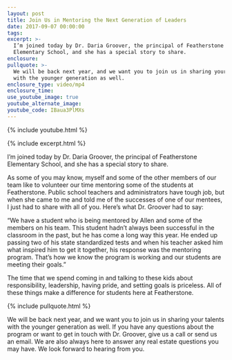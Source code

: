 ```yaml
---
layout: post
title: Join Us in Mentoring the Next Generation of Leaders
date: 2017-09-07 00:00:00
tags:
excerpt: >-
  I’m joined today by Dr. Daria Groover, the principal of Featherstone
  Elementary School, and she has a special story to share.
enclosure:
pullquote: >-
  We will be back next year, and we want you to join us in sharing your talents
  with the younger generation as well.
enclosure_type: video/mp4
enclosure_time:
use_youtube_image: true
youtube_alternate_image:
youtube_code: IBaua3PlMXs
---
```

{% include youtube.html %}

{% include excerpt.html %}

I’m joined today by Dr. Daria Groover, the principal of Featherstone Elementary School, and she has a special story to share.

As some of you may know, myself and some of the other members of our team like to volunteer our time mentoring some of the students at Featherstone. Public school teachers and administrators have tough job, but when she came to me and told me of the successes of one of our mentees, I just had to share with all of you. Here’s what Dr. Groover had to say:

“We have a student who is being mentored by Allen and some of the members on his team. This student hadn’t always been successful in the classroom in the past, but he has come a long way this year. He ended up passing two of his state standardized tests and when his teacher asked him what inspired him to get it together, his response was the mentoring program. That’s how we know the program is working and our students are meeting their goals.”

The time that we spend coming in and talking to these kids about responsibility, leadership, having pride, and setting goals is priceless. All of these things make a difference for students here at Featherstone.

{% include pullquote.html %}

We will be back next year, and we want you to join us in sharing your talents with the younger generation as well. If you have any questions about the program or want to get in touch with Dr. Groover, give us a call or send us an email. We are also always here to answer any real estate questions you may have. We look forward to hearing from you.
